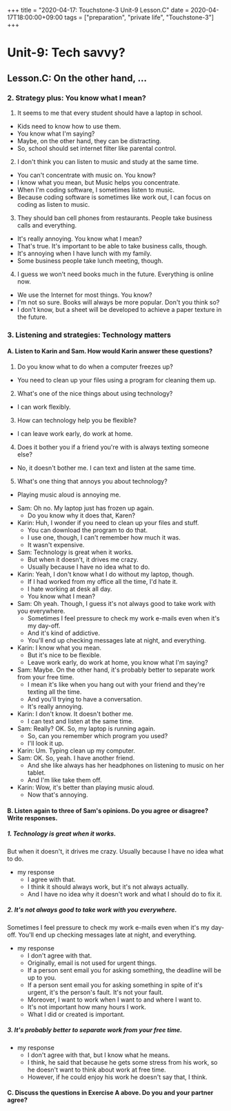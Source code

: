 +++
title =  "2020-04-17: Touchstone-3 Unit-9 Lesson.C"
date = 2020-04-17T18:00:00+09:00
tags = ["preparation", "private life", "Touchstone-3"]
+++

# Unit-9: Tech savvy?
## Lesson.C: On the other hand, ...

### 2. Strategy plus: You know what I mean?

1. It seems to me that every student should have a laptop in school.
  - Kids need to know how to use them.
  - You know what I'm saying?
  - Maybe, on the other hand, they can be distracting.
  - So, school should set internet filter like parental control.
2. I don't think you can listen to music and study at the same time.
  - You can't concentrate with music on. You know?
  - I know what you mean, but Music helps you concentrate.
  - When I'm coding software, I sometimes listen to music.
  - Because coding software is sometimes like work out,
    I can focus on coding as listen to music.
3. They should ban cell phones from restaurants. People take business calls and everything.
  - It's really annoying. You know what I mean?
  - That's true. It's important to be able to take business calls, though.
  - It's annoying when I have lunch with my family.
  - Some business people take lunch meeting, though.
4. I guess we won't need books much in the future. Everything is online now.
  - We use the Internet for most things. You know?
  - I'm not so sure. Books will always be more popular. Don't you think so?
  - I don't know, but a sheet will be developed to achieve a paper texture in the future.

### 3. Listening and strategies: Technology matters

#### A. Listen to Karin and Sam. How would Karin answer these questions?

1. Do you know what to do when a computer freezes up?
  - You need to clean up your files using a program for cleaning them up.
2. What's one of the nice things about using technology?
  - I can work flexibly.
3. How can technology help you be flexible?
  - I can leave work early, do work at home.
4. Does it bother you if a friend you're with is always texting someone else?
  - No, it doesn't bother me. I can text and listen at the same time.
5. What's one thing that annoys you about technology?
  - Playing music aloud is annoying me.


* Sam: Oh no. My laptop just has frozen up again.
  - Do you know why it does that, Karen?
* Karin: Huh, I wonder if you need to clean up your files and stuff.
  - You can download the program to do that.
  - I use one, though, I can't remember how much it was.
  - It wasn't expensive.
* Sam: Technology is great when it works.
  - But when it doesn't, it drives me crazy.
  - Usually because I have no idea what to do.
* Karin: Yeah, I don't know what I do without my laptop, though.
  - If I had worked from my office all the time, I'd hate it.
  - I hate working at desk all day.
  - You know what I mean?
* Sam: Oh yeah. Though, I guess it's not always good to take work with you everywhere.
  - Sometimes I feel pressure to check my work e-mails even when it's my day-off.
  - And it's kind of addictive.
  - You'll end up checking messages late at night, and everything.
* Karin: I know what you mean.
  - But it's nice to be flexible.
  - Leave work early, do work at home, you know what I'm saying?
* Sam: Maybe. On the other hand, it's probably better to separate work from your free time.
  - I mean it's like when you hang out with your friend and they're texting all the time.
  - And you'll trying to have a conversation.
  - It's really annoying.
* Karin: I don't know. It doesn't bother me.
  - I can text and listen at the same time.
* Sam: Really? OK. So, my laptop is running again.
  - So, can you remember which program you used?
  - I'll look it up.
* Karin: Um. Typing clean up my computer.
* Sam: OK. So, yeah. I have another friend.
  - And she like always has her headphones on listening to music on her tablet.
  - And I'm like take them off.
* Karin: Wow, it's better than playing music aloud.
  - Now that's annoying.

#### B. Listen again to three of Sam's opinions. Do you agree or disagree? Write responses.

##### 1. Technology is great when it works.
But when it doesn't, it drives me crazy.
Usually because I have no idea what to do.

* my response
  - I agree with that.
  - I think it should always work, but it's not always actually.
  - And I have no idea why it doesn't work and what I should do to fix it.

##### 2. It's not always good to take work with you everywhere.
Sometimes I feel pressure to check my work e-mails even when it's my day-off.
You'll end up checking messages late at night, and everything.

* my response
  - I don't agree with that.
  - Originally, email is not used for urgent things.
  - If a person sent email you for asking something, the deadline will be up to you.
  - If a person sent email you for asking something in spite of it's urgent,
    it's the person's fault. It's not your fault.
  - Moreover, I want to work when I want to and where I want to.
  - It's not important how many hours I work.
  - What I did or created is important.

##### 3. It's probably better to separate work from your free time.

* my response
  - I don't agree with that, but I know what he means.
  - I think, he said that because he gets some stress from his work,
    so he doesn't want to think about work at free time.
  - However, if he could enjoy his work he doesn't say that, I think.

#### C. Discuss the questions in Exercise A above. Do you and your partner agree?
